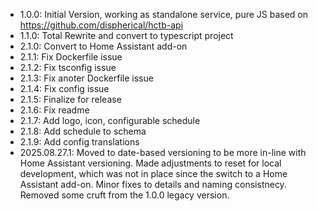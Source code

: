* 1.0.0: Initial Version, working as standalone service, pure JS based on https://github.com/dispherical/hctb-api
* 1.1.0: Total Rewrite and convert to typescript project
* 2.1.0: Convert to Home Assistant add-on
* 2.1.1: Fix Dockerfile issue
* 2.1.2: Fix tsconfig issue
* 2.1.3: Fix anoter Dockerfile issue
* 2.1.4: Fix config issue
* 2.1.5: Finalize for release
* 2.1.6: Fix readme
* 2.1.7: Add logo, icon, configurable schedule
* 2.1.8: Add schedule to schema
* 2.1.9: Add config translations
* 2025.08.27.1: Moved to date-based versioning to be more in-line with Home Assistant versioning. Made adjustments to reset for local development, which was not in place since the switch to a Home Assistant add-on. Minor fixes to details and naming consistnecy. Removed some cruft from the 1.0.0 legacy version. 
